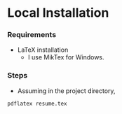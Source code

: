 # Local Installation

### Requirements
- LaTeX installation
    - I use MikTex for Windows.
    
### Steps
- Assuming in the project directory,
```shell
pdflatex resume.tex
```